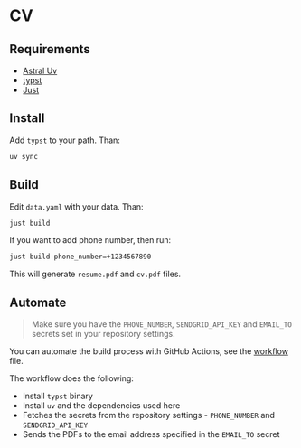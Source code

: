 # CV

## Requirements

- [Astral Uv](https://github.com/astral-sh/uv/releases/latest)
- [typst](https://github.com/typst/typst/releases/latest)
- [Just](https://https://github.com/casey/just/releases/latest)

## Install

Add `typst` to your path. Than:

```bash
uv sync
```

## Build

Edit `data.yaml` with your data. Than:

```bash
just build
```

If you want to add phone number, then run:

```bash
just build phone_number=+1234567890
```

This will generate `resume.pdf` and `cv.pdf` files.

## Automate

> Make sure you have the `PHONE_NUMBER`, `SENDGRID_API_KEY` and `EMAIL_TO` secrets set in your repository settings.

You can automate the build process with GitHub Actions, see the [workflow](.github/workflows/build-and-send.yml) file.

The workflow does the following:

- Install `typst` binary
- Install `uv` and the dependencies used here
- Fetches the secrets from the repository settings - `PHONE_NUMBER` and `SENDGRID_API_KEY`
- Sends the PDFs to the email address specified in the `EMAIL_TO` secret

